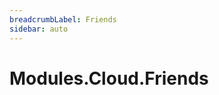 ```yaml
---
breadcrumbLabel: Friends
sidebar: auto
---
```


# Modules.Cloud.Friends

<ProxySummary/>

<ApiDocs/>
